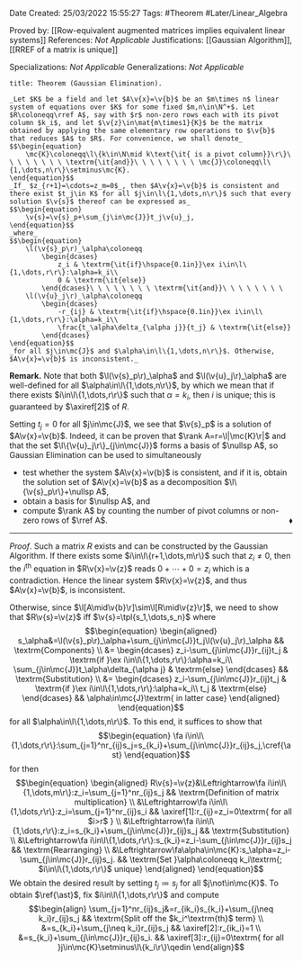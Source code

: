 <div class="topSpace"></div>

Date Created: 25/03/2022 15:55:27
Tags: #Theorem #Later/Linear_Algebra

Proved by: [[Row-equivalent augmented matrices implies equivalent linear systems]]
References: _Not Applicable_
Justifications: [[Gaussian Algorithm]], [[RREF of a matrix is unique]]

Specializations: _Not Applicable_
Generalizations: _Not Applicable_

``` ad-Theorem
title: Theorem (Gaussian Elimination).

_Let $K$ be a field and let $A\v{x}=\v{b}$ be an $m\times n$ linear system of equations over $K$ for some fixed $m,n\in\N^+$. Let $R\coloneqq\rref A$, say with $r$ non-zero rows each with its pivot column $k_i$, and let $\v{z}\in\mat{m\times1}{K}$ be the matrix obtained by applying the same elementary row operations to $\v{b}$ that reduces $A$ to $R$. For convenience, we shall denote_
$$\begin{equation}
    \mc{K}\coloneqq\l\{k\in\N\mid k\text{\it{ is a pivot column}}\r\}\ \ \ \ \ \ \ \ \textrm{\it{and}}\ \ \ \ \ \ \ \ \mc{J}\coloneqq\l\{1,\dots,n\r\}\setminus\mc{K}.
\end{equation}$$
_If_ $z_{r+1}=\cdots=z_m=0$_, then $A\v{x}=\v{b}$ is consistent and there exist $t_j\in K$ for all $j\in\l\{1,\dots,n\r\}$ such that every solution $\v{s}$ thereof can be expressed as_
$$\begin{equation}
    \v{s}=\v{s}_p+\sum_{j\in\mc{J}}t_j\v{u}_j,
\end{equation}$$
_where_
$$\begin{equation}
    \l(\v{s}_p\r)_\alpha\coloneqq
        \begin{dcases}
            z_i & \textrm{\it{if}\hspace{0.1in}}\ex i\in\l\{1,\dots,r\r\}:\alpha=k_i\\
            0 & \textrm{\it{else}}
        \end{dcases}\ \ \ \ \ \ \ \ \textrm{\it{and}}\ \ \ \ \ \ \ \ 
    \l(\v{u}_j\r)_\alpha\coloneqq
        \begin{dcases}
            -r_{ij} & \textrm{\it{if}\hspace{0.1in}}\ex i\in\l\{1,\dots,r\r\}:\alpha=k_i\\
            \frac{t_\alpha\delta_{\alpha j}}{t_j} & \textrm{\it{else}}
        \end{dcases}
\end{equation}$$
_for all $j\in\mc{J}$ and $\alpha\in\l\{1,\dots,n\r\}$. Otherwise, $A\v{x}=\v{b}$ is inconsistent._

```

**Remark.** Note that both $\l(\v{s}_p\r)_\alpha$ and $\l(\v{u}_j\r)_\alpha$ are well-defined for all $\alpha\in\l\{1,\dots,n\r\}$, by which we mean that if there exists $i\in\l\{1,\dots,r\r\}$ such that $\alpha=k_i$, then $i$ is unique; this is guaranteed by $\axiref[2]$ of $R$.

Setting $t_j=0$ for all $j\in\mc{J}$, we see that $\v{s}_p$ is a solution of $A\v{x}=\v{b}$. Indeed, it can be proven that $\rank A=r=\l|\mc{K}\r|$ and that the set $\l\{\v{u}_j\r\}_{j\in\mc{J}}$ forms a basis of $\nullsp A$, so Gaussian Elimination can be used to simultaneously
* test whether the system $A\v{x}=\v{b}$ is consistent, and if it is, obtain the solution set of $A\v{x}=\v{b}$ as a decomposition $\l\{\v{s}_p\r\}+\nullsp A$,
* obtain a basis for $\nullsp A$, and
* compute $\rank A$ by counting the number of pivot columns or non-zero rows of $\rref A$.<span style="float:right;">$\blacklozenge$</span>

---

_Proof_. Such a matrix $R$ exists and can be constructed by the Gaussian Algorithm. If there exists some $i\in\l\{r+1,\dots,m\r\}$ such that $z_i\neq0$, then the $i^\textrm{th}$ equation in $R\v{x}=\v{z}$ reads $0+\cdots+0=z_i$ which is a contradiction. Hence the linear system $R\v{x}=\v{z}$, and thus $A\v{x}=\v{b}$, is inconsistent.

Otherwise, since $\l[A\mid\v{b}\r]\sim\l[R\mid\v{z}\r]$, we need to show that $R\v{s}=\v{z}$ iff $\v{s}=\tpl{s_1,\dots,s_n}$ where
$$\begin{equation}
    \begin{aligned}
        s_\alpha&=\l(\v{s}_p\r)_\alpha+\sum_{j\in\mc{J}}t_j\l(\v{u}_j\r)_\alpha && \textrm{Components} \\
        &=
            \begin{dcases}
                z_i-\sum_{j\in\mc{J}}r_{ij}t_j & \textrm{if }\ex i\in\l\{1,\dots,r\r\}:\alpha=k_i\\
                \sum_{j\in\mc{J}}t_\alpha\delta_{\alpha j} & \textrm{else}
            \end{dcases} && \textrm{Substitution} \\
        &=
            \begin{dcases}
                z_i-\sum_{j\in\mc{J}}r_{ij}t_j & \textrm{if }\ex i\in\l\{1,\dots,r\r\}:\alpha=k_i\\
                t_j & \textrm{else}
            \end{dcases} && \alpha\in\mc{J}\textrm{ in latter case}
    \end{aligned}
\end{equation}$$
for all $\alpha\in\l\{1,\dots,n\r\}$. To this end, it suffices to show that
$$\begin{equation}
    \fa i\in\l\{1,\dots,r\r\}:\sum_{j=1}^nr_{ij}s_j=s_{k_i}+\sum_{j\in\mc{J}}r_{ij}s_j,\cref{\ast}
\end{equation}$$
for then
$$\begin{equation}
    \begin{aligned}
        R\v{s}=\v{z}&\Leftrightarrow\fa i\in\l\{1,\dots,m\r\}:z_i=\sum_{j=1}^nr_{ij}s_j && \textrm{Definition of matrix multiplication} \\
        &\Leftrightarrow\fa i\in\l\{1,\dots,r\r\}:z_i=\sum_{j=1}^nr_{ij}s_i && \axiref[1]:r_{ij}=z_i=0\textrm{ for all $i>r$ } \\
        &\Leftrightarrow\fa i\in\l\{1,\dots,r\r\}:z_i=s_{k_i}+\sum_{j\in\mc{J}}r_{ij}s_j && \textrm{Substitution} \\
        &\Leftrightarrow\fa i\in\l\{1,\dots,r\r\}:s_{k_i}=z_i-\sum_{j\in\mc{J}}r_{ij}s_j && \textrm{Rearranging} \\
        &\Leftrightarrow\fa\alpha\in\mc{K}:s_\alpha=z_i-\sum_{j\in\mc{J}}r_{ij}s_j. && \textrm{Set }\alpha\coloneqq k_i\textrm{; $i\in\l\{1,\dots,r\r\}$ unique}
    \end{aligned}
\end{equation}$$
We obtain the desired result by setting $t_j\coloneqq s_j$ for all $j\not\in\mc{K}$. To obtain $\ref{\ast}$, fix $i\in\l\{1,\dots,r\r\}$ and compute
$$\begin{align}
    \sum_{j=1}^nr_{ij}s_j&=r_{ik_i}s_{k_i}+\sum_{j\neq k_i}r_{ij}s_j && \textrm{Split off the $k_i^\textrm{th}$ term} \\
    &=s_{k_i}+\sum_{j\neq k_i}r_{ij}s_j && \axiref[2]:r_{ik_i}=1 \\
    &=s_{k_i}+\sum_{j\in\mc{J}}r_{ij}s_i. && \axiref[3]:r_{ij}=0\textrm{ for all }j\in\mc{K}\setminus\l\{k_i\r\}\qedin
\end{align}$$
